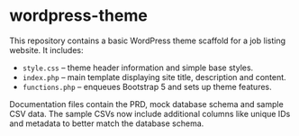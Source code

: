 # wordpress-theme

This repository contains a basic WordPress theme scaffold for a job listing website. It includes:

- `style.css` – theme header information and simple base styles.
- `index.php` – main template displaying site title, description and content.
- `functions.php` – enqueues Bootstrap 5 and sets up theme features.

Documentation files contain the PRD, mock database schema and sample CSV data. The sample CSVs now include additional columns like unique IDs and metadata to better match the database schema.
